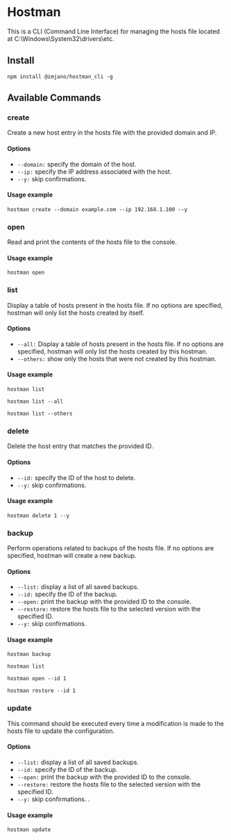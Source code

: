 # **Hostman**

This is a CLI (Command Line Interface) for managing the hosts file located at C:\Windows\System32\drivers\etc.

## **Install**

```shell
npm install @imjano/hostman_cli -g
```

## **Available Commands**

### **create**

Create a new host entry in the hosts file with the provided domain and IP.

#### **Options**

-   `--domain:` specify the domain of the host.
-   `--ip:` specify the IP address associated with the host.
-   `--y:` skip confirmations.

#### Usage example

```shell
hostman create --domain example.com --ip 192.168.1.100 --y
```

### **open**

Read and print the contents of the hosts file to the console.

#### Usage example

```shell
hostman open
```

### **list**

Display a table of hosts present in the hosts file. If no options are specified, hostman will only list the hosts created by itself.

#### **Options**

-   `--all:` Display a table of hosts present in the hosts file. If no options are specified, hostman will only list the hosts created by this hostman.
-   `--others:` show only the hosts that were not created by this hostman.

#### Usage example

```shell
hostman list
```

```shell
hostman list --all
```

```shell
hostman list --others
```

### **delete**

Delete the host entry that matches the provided ID.

#### **Options**

-   `--id:` specify the ID of the host to delete.
-   `--y:` skip confirmations.

#### Usage example

```shell
hostman delete 1 --y
```

### **backup**

Perform operations related to backups of the hosts file. If no options are specified, hostman will create a new backup.

#### **Options**

-   `--list:` display a list of all saved backups.
-   `--id:` specify the ID of the backup.
-   `--open:` print the backup with the provided ID to the console.
-   `--restore:` restore the hosts file to the selected version with the specified ID.
-   `--y:` skip confirmations.

#### Usage example

```shell
hostman backup
```

```shell
hostman list
```

```shell
hostman open --id 1
```

```shell
hostman restore --id 1
```

### **update**

This command should be executed every time a modification is made to the hosts file to update the configuration.

#### **Options**

-   `--list:` display a list of all saved backups.
-   `--id:` specify the ID of the backup.
-   `--open:` print the backup with the provided ID to the console.
-   `--restore:` restore the hosts file to the selected version with the specified ID.
-   `--y:` skip confirmations.
    .

#### Usage example

```shell
hostman update
```
